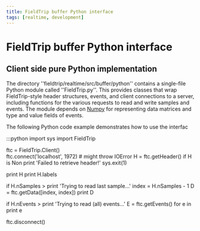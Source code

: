 ```yaml
---
title: FieldTrip buffer Python interface
tags: [realtime, development]
---
```


# FieldTrip buffer Python interface

## Client side pure Python implementation

The directory ''fieldtrip/realtime/src/buffer/python'' contains a single-file Python module called ''FieldTrip.py''. This provides classes that wrap FieldTrip-style header structures, events, and client connections to a server, including functions for the various requests to read and write samples and events. The module depends on [Numpy](http://numpy.scipy.org) for representing data matrices and type and value fields of events.

The following Python code example demonstrates how to use the interfac

  :::python
  import sys
  import FieldTrip
  
  ftc = FieldTrip.Client()    
  ftc.connect('localhost', 1972)    # might throw IOError
  H = ftc.getHeader()
  if H is Non
      print 'Failed to retrieve header!'
      sys.exit(1)
  
  print H
  print H.labels
  
  if H.nSamples > 
      print 'Trying to read last sample...'
      index = H.nSamples - 1
      D = ftc.getData([index, index])
      print D
  
  if H.nEvents > 
      print 'Trying to read (all) events...'
      E = ftc.getEvents()
      for e in 
          print e
          
  ftc.disconnect()

